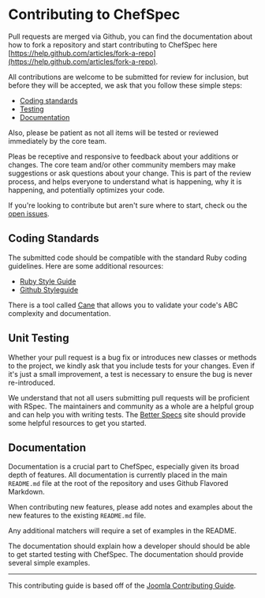 Contributing to ChefSpec
========================
Pull requests are merged via Github, you can find the documentation about how to fork a repository and start contributing to ChefSpec here [https://help.github.com/articles/fork-a-repo](https://help.github.com/articles/fork-a-repo).

All contributions are welcome to be submitted for review for inclusion, but before they will be accepted, we ask that you follow these simple steps:

* [Coding standards](#coding-standards)
* [Testing](#unit-testing)
* [Documentation](#documentation)

Also, please be patient as not all items will be tested or reviewed immediately by the core team.

Pleas be receptive and responsive to feedback about your additions or changes. The core team and/or other community members may make suggestions or ask questions about your change. This is part of the review process, and helps everyone to understand what is happening, why it is happening, and potentially optimizes your code.

If you're looking to contribute but aren't sure where to start, check ou the [open issues](https://github.com/acrmp/chefspec/issues?state=open).

Coding Standards
----------------
The submitted code should be compatible with the standard Ruby coding guidelines. Here are some additional resources:

 * [Ruby Style Guide](https://github.com/bbatsov/ruby-style-guide)
 * [Github Styleguide](https://github.com/styleguide/ruby)

There is a tool called [Cane](https://github.com/square/cane) that allows you to validate your code's ABC complexity and documentation.

Unit Testing
------------
Whether your pull request is a bug fix or introduces new classes or methods to the project, we kindly ask that you include tests for your changes. Even if it's just a small improvement, a test is necessary to ensure the bug is never re-introduced.

We understand that not all users submitting pull requests will be proficient with RSpec. The maintainers and community as a whole are a helpful group and can help you with writing tests. The [Better Specs](http://betterspecs.org/) site should provide some helpful resources to get you started.

Documentation
-------------
Documentation is a crucial part to ChefSpec, especially given its broad depth of features. All documentation is currently placed in the main `README.md` file at the root of the repository and uses Github Flavored Markdown.

When contributing new features, please add notes and examples about the new features to the existing `README.md` file.

Any additional matchers will require a set of examples in the README.

The documentation should explain how a developer should should be able to get started testing with ChefSpec. The documentation should provide several simple examples.

---
This contributing guide is based off of the [Joomla Contributing Guide](https://raw.github.com/joomla/joomla-framework/master/CONTRIBUTING.markdown).
